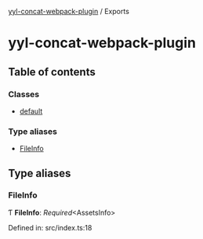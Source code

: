 [yyl-concat-webpack-plugin](README.md) / Exports

# yyl-concat-webpack-plugin

## Table of contents

### Classes

- [default](classes/default.md)

### Type aliases

- [FileInfo](modules.md#fileinfo)

## Type aliases

### FileInfo

Ƭ **FileInfo**: *Required*<AssetsInfo\>

Defined in: src/index.ts:18
